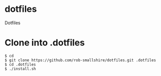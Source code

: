 # dotfiles
Dotfiles

# Clone into .dotfiles

    $ cd 
    $ git clone https://github.com/rob-smallshire/dotfiles.git .dotfiles
    $ cd .dotfiles
    $ ./install.sh
    
